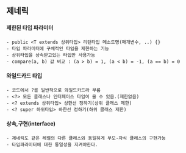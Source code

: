 ## 제네릭

#### 제한된 타입 파라미터
    - public <T extends 상위타입> 리턴타입 메소드명(매개변수, ..) {}
    - 타입 파라미터에 구체적인 타입을 제한하는 기능
    - 상위타입을 상속받고있는 타입만 사용가능
    - compare(a, b) 값 비교 : (a > b) = 1, (a < b) = -1, (a == b) = 0

#### 와일드카드 타입
    - 코드에서 ?를 일반적으로 와일드카드라 부름
    - <?> 모든 클래스나 인터페이스 타입이 올 수 있음.(제한없음)
    - <? extends 상위타입> 상한선 정하기(상위 클래스 제한)
    - <? super 하위타입> 하한선 정하기(하위 클래스 제한)

#### 상속,구현(interface)
    - 제네릭도 같은 레벨의 다른 클래스와 동일하게 부모-자식 클래스의 구현가능
    - 타입파라미터에 대한 통일성을 지켜야한다.